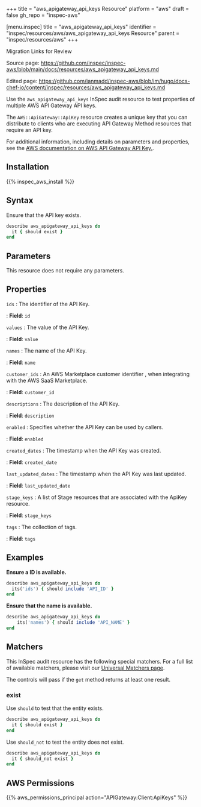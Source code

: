 +++
title = "aws_apigateway_api_keys Resource"
platform = "aws"
draft = false
gh_repo = "inspec-aws"

[menu.inspec]
title = "aws_apigateway_api_keys"
identifier = "inspec/resources/aws/aws_apigateway_api_keys Resource"
parent = "inspec/resources/aws"
+++

<div class="admonition-note">
<p class="admonition-note-title">Migration Links for Review</p>
<div class="admonition-note-text">
<p>Source page: <a href="https://github.com/inspec/inspec-aws/blob/main/docs/resources/aws_apigateway_api_keys.md">https://github.com/inspec/inspec-aws/blob/main/docs/resources/aws_apigateway_api_keys.md</a></p>
<p>Edited page: <a href="https://github.com/ianmadd/inspec-aws/blob/im/hugo/docs-chef-io/content/inspec/resources/aws_apigateway_api_keys.md">https://github.com/ianmadd/inspec-aws/blob/im/hugo/docs-chef-io/content/inspec/resources/aws_apigateway_api_keys.md</a></p>
</div>
</div>


Use the `aws_apigateway_api_keys` InSpec audit resource to test properties of multiple AWS API Gateway API keys.

The `AWS::ApiGateway::ApiKey` resource creates a unique key that you can distribute to clients who are executing API Gateway Method resources that require an API key.

For additional information, including details on parameters and properties, see the [AWS documentation on AWS API Gateway API Key.](https://docs.aws.amazon.com/AWSCloudFormation/latest/UserGuide/aws-resource-apigateway-apikey.html).

## Installation

{{% inspec_aws_install %}}

## Syntax

Ensure that the API key exists.

```ruby
describe aws_apigateway_api_keys do
  it { should exist }
end
```

## Parameters

This resource does not require any parameters.

## Properties

`ids`
: The identifier of the API Key.

: **Field**: `id`

`values`
: The value of the API Key.

: **Field**: `value`

`names`
: The name of the API Key.

: **Field**: `name`

`customer_ids`
: An AWS Marketplace customer identifier , when integrating with the AWS SaaS Marketplace.

: **Field**: `customer_id`

`descriptions`
: The description of the API Key.

: **Field**: `description`

`enabled`
: Specifies whether the API Key can be used by callers.

: **Field**: `enabled`

`created_dates`
: The timestamp when the API Key was created.

: **Field**: `created_date`

`last_updated_dates`
: The timestamp when the API Key was last updated.

: **Field**: `last_updated_date`

`stage_keys`
: A list of Stage resources that are associated with the ApiKey resource.

: **Field**: `stage_keys`

`tags`
: The collection of tags.

: **Field**: `tags`

## Examples

**Ensure a ID is available.**

```ruby
describe aws_apigateway_api_keys do
  its('ids') { should include 'API_ID' }
end
```

**Ensure that the name is available.**

```ruby
describe aws_apigateway_api_keys do
    its('names') { should include 'API_NAME' }
end
```

## Matchers

This InSpec audit resource has the following special matchers. For a full list of available matchers, please visit our [Universal Matchers page](https://www.inspec.io/docs/reference/matchers/).

The controls will pass if the `get` method returns at least one result.

### exist

Use `should` to test that the entity exists.

```ruby
describe aws_apigateway_api_keys do
  it { should exist }
end
```

Use `should_not` to test the entity does not exist.

```ruby
describe aws_apigateway_api_keys do
  it { should_not exist }
end
```

## AWS Permissions

{{% aws_permissions_principal action="APIGateway:Client:ApiKeys" %}}
